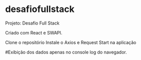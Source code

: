 # desafiofullstack

Projeto: Desafio Full Stack

Criado com React e SWAPI.

Clone o repositório
Instale o Axios e Request
Start na aplicação

#Exibição dos dados apenas no console log do navegador.
